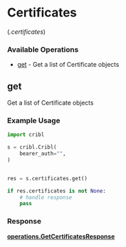 # Certificates
(*.certificates*)

### Available Operations

* [get](#get) - Get a list of Certificate objects

## get

Get a list of Certificate objects

### Example Usage

```python
import cribl

s = cribl.Cribl(
    bearer_auth="",
)


res = s.certificates.get()

if res.certificates is not None:
    # handle response
    pass
```


### Response

**[operations.GetCertificatesResponse](../../models/operations/getcertificatesresponse.md)**

